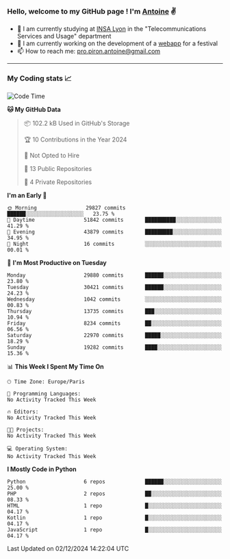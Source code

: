 ### Hello, welcome to my GitHub page ! I'm [Antoine](https://github.com/AntoinePiron) ✌️

- 🌱 I am currently studying at [INSA Lyon](https://www.insa-lyon.fr) in the "Telecommunications Services and Usage" department
- 🔭 I am currently working on the development of a [webapp](https://github.com/24HeuresINSA/Overbookd) for a festival
- 📫 How to reach me: [pro.piron.antoine@gmail.com](mailto:pro.piron.antoine@gmail.com)

---

### My Coding stats 📈
<!--START_SECTION:waka-->
![Code Time](http://img.shields.io/badge/Code%20Time-214%20hrs%209%20mins-blue)

**🐱 My GitHub Data** 

> 📦 102.2 kB Used in GitHub's Storage 
 > 
> 🏆 10 Contributions in the Year 2024
 > 
> 🚫 Not Opted to Hire
 > 
> 📜 13 Public Repositories 
 > 
> 🔑 4 Private Repositories 
 > 
**I'm an Early 🐤** 

```text
🌞 Morning                29827 commits       ██████░░░░░░░░░░░░░░░░░░░   23.75 % 
🌆 Daytime                51842 commits       ██████████░░░░░░░░░░░░░░░   41.29 % 
🌃 Evening                43879 commits       █████████░░░░░░░░░░░░░░░░   34.95 % 
🌙 Night                  16 commits          ░░░░░░░░░░░░░░░░░░░░░░░░░   00.01 % 
```
📅 **I'm Most Productive on Tuesday** 

```text
Monday                   29880 commits       ██████░░░░░░░░░░░░░░░░░░░   23.80 % 
Tuesday                  30421 commits       ██████░░░░░░░░░░░░░░░░░░░   24.23 % 
Wednesday                1042 commits        ░░░░░░░░░░░░░░░░░░░░░░░░░   00.83 % 
Thursday                 13735 commits       ███░░░░░░░░░░░░░░░░░░░░░░   10.94 % 
Friday                   8234 commits        ██░░░░░░░░░░░░░░░░░░░░░░░   06.56 % 
Saturday                 22970 commits       █████░░░░░░░░░░░░░░░░░░░░   18.29 % 
Sunday                   19282 commits       ████░░░░░░░░░░░░░░░░░░░░░   15.36 % 
```


📊 **This Week I Spent My Time On** 

```text
🕑︎ Time Zone: Europe/Paris

💬 Programming Languages: 
No Activity Tracked This Week

🔥 Editors: 
No Activity Tracked This Week

🐱‍💻 Projects: 
No Activity Tracked This Week

💻 Operating System: 
No Activity Tracked This Week
```

**I Mostly Code in Python** 

```text
Python                   6 repos             ██████░░░░░░░░░░░░░░░░░░░   25.00 % 
PHP                      2 repos             ██░░░░░░░░░░░░░░░░░░░░░░░   08.33 % 
HTML                     1 repo              █░░░░░░░░░░░░░░░░░░░░░░░░   04.17 % 
Kotlin                   1 repo              █░░░░░░░░░░░░░░░░░░░░░░░░   04.17 % 
JavaScript               1 repo              █░░░░░░░░░░░░░░░░░░░░░░░░   04.17 % 
```




 Last Updated on 02/12/2024 14:22:04 UTC
<!--END_SECTION:waka-->
